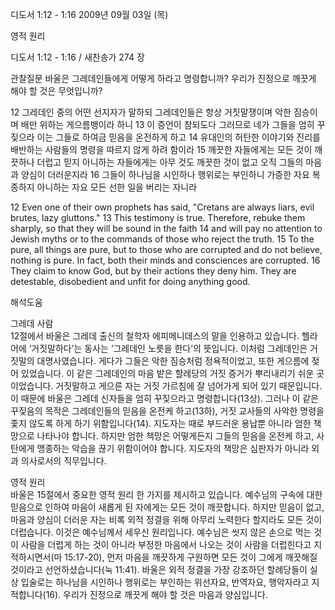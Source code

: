 디도서 1:12 - 1:16 
2009년 09월 03일 (목)

영적 원리



디도서 1:12 - 1:16 / 새찬송가 274 장


관찰질문
바울은 그레데인들에게 어떻게 하라고 명령합니까?
우리가 진정으로 깨끗게 해야 할 것은 무엇입니까?

12 그레데인 중의 어떤 선지자가 말하되 그레데인들은 항상 거짓말쟁이며 악한 짐승이며 배만 위하는 게으름뱅이라 하니 13 이 증언이 참되도다 그러므로 네가 그들을 엄히 꾸짖으라 이는 그들로 하여금 믿음을 온전하게 하고 14 유대인의 허탄한 이야기와 진리를 배반하는 사람들의 명령을 따르지 않게 하려 함이라 15 깨끗한 자들에게는 모든 것이 깨끗하나 더럽고 믿지 아니하는 자들에게는 아무 것도 깨끗한 것이 없고 오직 그들의 마음과 양심이 더러운지라 16 그들이 하나님을 시인하나 행위로는 부인하니 가증한 자요 복종하지 아니하는 자요 모든 선한 일을 버리는 자니라 

12 Even one of their own prophets has said, "Cretans are always liars, evil brutes, lazy gluttons." 13 This testimony is true. Therefore, rebuke them sharply, so that they will be sound in the faith 14 and will pay no attention to Jewish myths or to the commands of those who reject the truth. 15 To the pure, all things are pure, but to those who are corrupted and do not believe, nothing is pure. In fact, both their minds and consciences are corrupted. 16 They claim to know God, but by their actions they deny him. They are detestable, disobedient and unfit for doing anything good.

해석도움





그레데 사람  
12절에서 바울은 그레데 출신의 철학자 에피메니데스의 말을 인용하고 있습니다. 헬라어에 ‘거짓말하다’는 동사는 ‘그레데인 노릇을 한다’의 뜻입니다. 이처럼 그레데인은 거짓말의 대명사였습니다. 게다가 그들은 악한 짐승처럼 정욕적이었고, 또한 게으름에 젖어 있었습니다. 이 같은 그레데인의 마음 밭은 할례당의 거짓 증거가 뿌리내리기 쉬운 곳이었습니다. 거짓말하고 게으른 자는 거짓 가르침에 잘 넘어가게 되어 있기 때문입니다. 이 때문에 바울은 그레데 신자들을 엄히 꾸짖으라고 명령합니다(13상). 그러나 이 같은 꾸짖음의 목적은 그레데인들의 믿음을 온전케 하고(13하), 거짓 교사들의 사악한 명령을 좇지 않도록 하게 하기 위함입니다(14). 지도자는 때로 부드러운 용납뿐 아니라 엄한 책망으로 나타나야 합니다. 하지만 엄한 책망은 어떻게든지 그들의 믿음을 온전케 하고, 사탄에게 맹종하는 악습을 끊기 위함이어야 합니다. 지도자의 책망은 심판자가 아니라 외과 의사로서의 직무입니다.     

영적 원리  
바울은 15절에서 중요한 영적 원리 한 가지를 제시하고 있습니다. 예수님의 구속에 대한 믿음으로 인하여 마음이 새롭게 된 자에게는 모든 것이 깨끗합니다. 하지만 믿음이 없고, 마음과 양심이 더러운 자는 비록 외적 정결을 위해 아무리 노력한다 할지라도 모든 것이 더럽습니다. 이것은 예수님께서 세우신 원리입니다. 예수님은 씻지 않은 손으로 먹는 것이 사람을 더럽게 하는 것이 아니라 부정한 마음에서 나오는 것이 사람을 더럽힌다고 지적하시면서(마 15:17-20), 먼저 마음을 깨끗하게 구원하면 모든 것이 그에게 깨끗해질 것이라고 선언하셨습니다(눅 11:41). 바울은 외적 정결을 가장 강조하던 할례당들이 실상 입술로는 하나님을 시인하나 행위로는 부인하는 위선자요, 반역자요, 행악자라고 지적합니다(16). 우리가 진정으로 깨끗게 해야 할 것은 마음과 양심입니다.